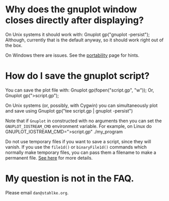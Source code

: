 # Why does the gnuplot window closes directly after displaying?

On Unix systems it should work with:
	Gnuplot gp("gnuplot -persist");
Although, currently that is the default anyway, so it should work right out of the box.

On Windows there are issues.  See the [portability](Portability) page for hints.

# How do I save the gnuplot script?

You can save the plot file with:
	Gnuplot gp(fopen("script.gp", "w"));
Or,
	Gnuplot gp(">script.gp");

On Unix systems (or, possibly, with Cygwin) you can simultaneously plot and save using
	Gnuplot gp("tee script.gp | gnuplot -persist")

Note that if `Gnuplot` in constructed with no arguments then you can set the `GNUPLOT_IOSTREAM_CMD` environment variable.  For example, on Linux do
	GNUPLOT_IOSTREAM_CMD=">script.gp" ./my_program

Do not use temporary files if you want to save a script, since they will vanish.  If you use
the `file1d()` or `binaryFile1d()` commands which normally make temporary files, you can pass
them a filename to make a permanent file.  [See here](StdinVsTemporary) for more details.

# My question is not in the FAQ.

Please email `dan@stahlke.org`.
